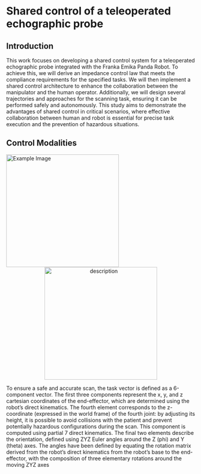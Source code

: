# Shared control of a teleoperated echographic probe

## Introduction
This work focuses on developing a shared control system for a teleoperated echographic probe integrated with the Franka Emika Panda Robot. To achieve this, we will derive an impedance control law that meets the compliance requirements for the specified tasks. We will then implement a shared control architecture to enhance the collaboration between the manipulator and the human operator. Additionally, we will design several trajectories and approaches for the scanning task, ensuring it can be performed safely and autonomously. This study aims to demonstrate the advantages of shared control in critical scenarios, where effective collaboration between human and robot is essential for precise task execution and the prevention of hazardous situations.

## Control Modalities

 <img src="https://github.com/VittorioPisapia/Shared-control-of-a-teleoperated-echographic-probe/blob/main/images-videos/Robot_with_RF.png" alt="Example Image" style="width:300px;"/>

 <div style="text-align: center;">
    <img src="[URL_to_your_image](https://github.com/VittorioPisapia/Shared-control-of-a-teleoperated-echographic-probe/blob/main/images-videos/Robot_with_RF.png)" alt="description" width="300" />
</div>

To ensure a safe and accurate scan, the task vector is defined as a 6-component vector. The first three 
components represent the x, y, and z cartesian coordinates of the end-effector, which are determined using
the robot’s direct kinematics. The fourth element corresponds to the z-coordinate (expressed in the world
frame) of the fourth joint: by adjusting its height, it is possible to avoid collisions with the patient and
prevent potentially hazardous configurations during the scan. This component is computed using partial
7
direct kinematics. The final two elements describe the orientation, defined using ZYZ Euler angles around
the Z (phi) and Y (theta) axes. The angles have been defined by equating the rotation matrix derived
from the robot’s direct kinematics from the robot’s base to the end-effector, with the composition of three
elementary rotations around the moving ZYZ axes

